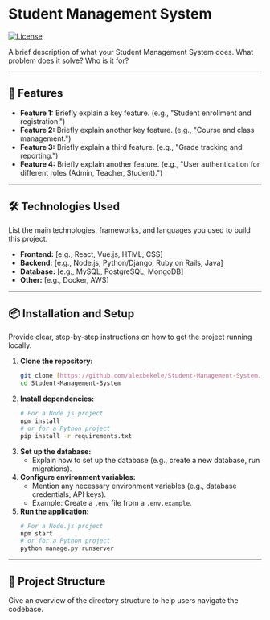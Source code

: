 # Student Management System

[![License](https://img.shields.io/badge/license-MIT-blue.svg)](https://opensource.org/licenses/MIT)

A brief description of what your Student Management System does. What problem does it solve? Who is it for?

---

## 🚀 Features

-   **Feature 1:** Briefly explain a key feature. (e.g., "Student enrollment and registration.")
-   **Feature 2:** Briefly explain another key feature. (e.g., "Course and class management.")
-   **Feature 3:** Briefly explain a third feature. (e.g., "Grade tracking and reporting.")
-   **Feature 4:** Briefly explain another feature. (e.g., "User authentication for different roles (Admin, Teacher, Student).")

---

## 🛠️ Technologies Used

List the main technologies, frameworks, and languages you used to build this project.

-   **Frontend:** [e.g., React, Vue.js, HTML, CSS]
-   **Backend:** [e.g., Node.js, Python/Django, Ruby on Rails, Java]
-   **Database:** [e.g., MySQL, PostgreSQL, MongoDB]
-   **Other:** [e.g., Docker, AWS]

---

## 📦 Installation and Setup

Provide clear, step-by-step instructions on how to get the project running locally.

1.  **Clone the repository:**
    ```bash
    git clone [https://github.com/alexbekele/Student-Management-System.git](https://github.com/alexbekele/Student-Management-System.git)
    cd Student-Management-System
    ```
2.  **Install dependencies:**
    ```bash
    # For a Node.js project
    npm install
    # or for a Python project
    pip install -r requirements.txt
    ```
3.  **Set up the database:**
    -   Explain how to set up the database (e.g., create a new database, run migrations).
4.  **Configure environment variables:**
    -   Mention any necessary environment variables (e.g., database credentials, API keys).
    -   Example: Create a `.env` file from a `.env.example`.
5.  **Run the application:**
    ```bash
    # For a Node.js project
    npm start
    # or for a Python project
    python manage.py runserver
    ```

---

## 📂 Project Structure

Give an overview of the directory structure to help users navigate the codebase.
